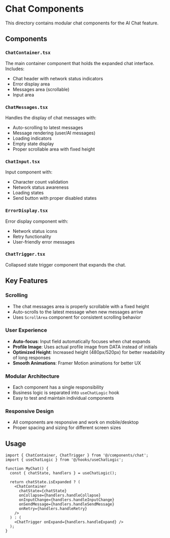 # Chat Components

This directory contains modular chat components for the AI Chat feature.

## Components

### `ChatContainer.tsx`
The main container component that holds the expanded chat interface. Includes:
- Chat header with network status indicators
- Error display area
- Messages area (scrollable)
- Input area

### `ChatMessages.tsx`
Handles the display of chat messages with:
- Auto-scrolling to latest messages
- Message rendering (user/AI messages)
- Loading indicators
- Empty state display
- Proper scrollable area with fixed height

### `ChatInput.tsx`
Input component with:
- Character count validation
- Network status awareness
- Loading states
- Send button with proper disabled states

### `ErrorDisplay.tsx`
Error display component with:
- Network status icons
- Retry functionality
- User-friendly error messages

### `ChatTrigger.tsx`
Collapsed state trigger component that expands the chat.

## Key Features

### Scrolling
- The chat messages area is properly scrollable with a fixed height
- Auto-scrolls to the latest message when new messages arrive
- Uses `ScrollArea` component for consistent scrolling behavior

### User Experience
- **Auto-focus**: Input field automatically focuses when chat expands
- **Profile Image**: Uses actual profile image from DATA instead of initials
- **Optimized Height**: Increased height (480px/520px) for better readability of long responses
- **Smooth Animations**: Framer Motion animations for better UX

### Modular Architecture
- Each component has a single responsibility
- Business logic is separated into `useChatLogic` hook
- Easy to test and maintain individual components

### Responsive Design
- All components are responsive and work on mobile/desktop
- Proper spacing and sizing for different screen sizes

## Usage

```tsx
import { ChatContainer, ChatTrigger } from '@/components/chat';
import { useChatLogic } from '@/hooks/useChatLogic';

function MyChat() {
  const { chatState, handlers } = useChatLogic();
  
  return chatState.isExpanded ? (
    <ChatContainer
      chatState={chatState}
      onCollapse={handlers.handleCollapse}
      onInputChange={handlers.handleInputChange}
      onSendMessage={handlers.handleSendMessage}
      onRetry={handlers.handleRetry}
    />
  ) : (
    <ChatTrigger onExpand={handlers.handleExpand} />
  );
}
```